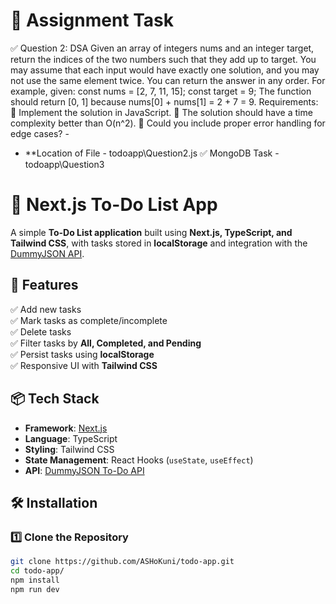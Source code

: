 # 📝 Assignment Task
✅ Question 2: DSA Given an array of integers nums and an integer target, return the indices of the two
numbers such that they add up to target. You may assume that each input would have exactly one
solution, and you may not use the same element twice. You can return the answer in any order.
For example, given:
const nums = [2, 7, 11, 15];
const target = 9;
The function should return [0, 1] because nums[0] + nums[1] = 2 + 7 = 9.
Requirements:
 Implement the solution in JavaScript.
 The solution should have a time complexity better than O(n^2).
 Could you include proper error handling for edge cases? -

- **Location of File - todoapp\Question2.js
✅ MongoDB Task - todoapp\Question3



# 📝 Next.js To-Do List App

A simple **To-Do List application** built using **Next.js, TypeScript, and Tailwind CSS**, with tasks stored in **localStorage** and integration with the [DummyJSON API](https://dummyjson.com/docs/todos#todos-a).

## 🚀 Features
✅ Add new tasks  
✅ Mark tasks as complete/incomplete  
✅ Delete tasks  
✅ Filter tasks by **All, Completed, and Pending**  
✅ Persist tasks using **localStorage**  
✅ Responsive UI with **Tailwind CSS**  

## 📦 Tech Stack
- **Framework**: [Next.js](https://nextjs.org/)  
- **Language**: TypeScript  
- **Styling**: Tailwind CSS  
- **State Management**: React Hooks (`useState`, `useEffect`)  
- **API**: [DummyJSON To-Do API](https://dummyjson.com/docs/todos#todos-a)
  
## 🛠️ Installation

### 1️⃣ Clone the Repository
```bash
git clone https://github.com/ASHoKuni/todo-app.git
cd todo-app/
npm install
npm run dev
